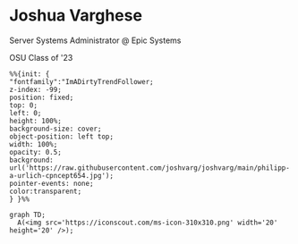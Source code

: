 # Joshua Varghese
Server Systems Administrator @ Epic Systems

OSU Class of '23


<!---
joshvarg/joshvarg is a ✨ special ✨ repository because its `README.md` (this file) appears on your GitHub profile.
You can click the Preview link to take a look at your changes.
--->

```mermaid
%%{init: {
"fontfamily":"ImADirtyTrendFollower;
z-index: -99;
position: fixed;
top: 0;
left: 0;
height: 100%;
background-size: cover;
object-position: left top;
width: 100%;
opacity: 0.5;
background: url('https://raw.githubusercontent.com/joshvarg/joshvarg/main/philipp-a-urlich-cpncept654.jpg');
pointer-events: none;
color:transparent;
} }%%

graph TD;
  A(<img src='https://iconscout.com/ms-icon-310x310.png' width='20' height='20' />);
```
